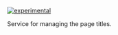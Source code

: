 [![experimental](http://badges.github.io/stability-badges/dist/experimental.svg)](http://github.com/badges/stability-badges)

Service for managing the page titles.